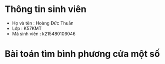 # Thông tin sinh viên
* Họ và tên : Hoàng Đức Thuần
* Lớp : K57KMT
* Mã sinh viên : k215480106046

# Bài toán tìm bình phương cửa một số
